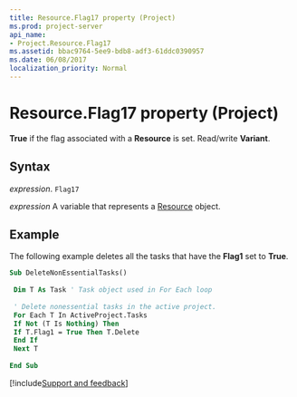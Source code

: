 ```yaml
---
title: Resource.Flag17 property (Project)
ms.prod: project-server
api_name:
- Project.Resource.Flag17
ms.assetid: bbac9764-5ee9-bdb8-adf3-61ddc0390957
ms.date: 06/08/2017
localization_priority: Normal
---
```



# Resource.Flag17 property (Project)

 **True** if the flag associated with a **Resource** is set. Read/write **Variant**.


## Syntax

_expression_. `Flag17`

_expression_ A variable that represents a [Resource](./Project.Resource.md) object.


## Example

The following example deletes all the tasks that have the  **Flag1** set to **True**.


```vb
Sub DeleteNonEssentialTasks() 
 
 Dim T As Task ' Task object used in For Each loop 
 
 ' Delete nonessential tasks in the active project. 
 For Each T In ActiveProject.Tasks 
 If Not (T Is Nothing) Then 
 If T.Flag1 = True Then T.Delete 
 End If 
 Next T 
 
End Sub
```

[!include[Support and feedback](~/includes/feedback-boilerplate.md)]